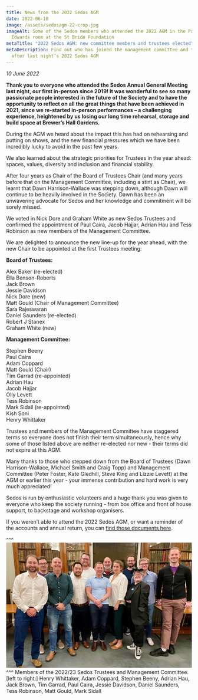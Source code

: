 ```yaml
---
title: News from the 2022 Sedos AGM
date: 2022-06-10
image: /assets/sedosagm-22-crop.jpg
imageAlt: Some of the Sedos members who attended the 2022 AGM in the Passmore
  Edwards room at the St Bride Foundation
metaTitle: "2022 Sedos AGM: new committee members and trustees elected"
metaDescription: Find out who has joined the management committee and trustees
  after last night’s 2022 Sedos AGM
---
```

*10 June 2022*

**Thank you to everyone who attended the Sedos Annual General Meeting last night, our first in-person since 2019! It was wonderful to see so many passionate people interested in the future of the Society and to have the opportunity to reflect on all the great things that have been achieved in 2021, since we re-started in-person performances – a challenging experience, heightened by us losing our long time rehearsal, storage and build space at Brewer’s Hall Gardens.**  

During the AGM we heard about the impact this has had on rehearsing and putting on shows, and the new financial pressures which we have been incredibly lucky to avoid in the past few years. 

We also learned about the strategic priorities for Trustees in the year ahead: spaces, values, diversity and inclusion and financial stability.

After four years as Chair of the Board of Trustees Chair (and many years before that on the Management Committee, including a stint as Chair), we learnt that Dawn Harrison-Wallace was stepping down, although Dawn will continue to be heavily involved in the Society. Dawn has been an unwavering advocate for Sedos and her knowledge and commitment will be sorely missed. 

We voted in Nick Dore and Graham White as new Sedos Trustees and confirmed the appointment of Paul Caira, Jacob Hajjar, Adrian Hau and Tess Robinson as new members of the Management Committee.

We are delighted to announce the new line-up for the year ahead, with the new Chair to be appointed at the first Trustees meeting:

**Board of Trustees:**

Alex Baker (re-elected)\
Ella Benson-Roberts\
Jack Brown\
Jessie Davidson \
Nick Dore (new)\
Matt Gould (Chair of Management Committee)\
Sara Rajeswaran \
Daniel Saunders (re-elected)\
Robert J Stanex\
Graham White (new)

**Management Committee:** 

Stephen Beeny\
Paul Caira\
Adam Coppard \
Matt Gould (Chair)\
Tim Garrad (re-appointed)\
Adrian Hau\
Jacob Hajjar\
Olly Levett \
Tess Robinson\
Mark Sidall (re-appointed)\
Kish Soni \
Henry Whittaker 

Trustees and members of the Management Committee have staggered terms so everyone does not finish their term simultaneously, hence why some of those listed above are neither re-elected nor new - their terms did not expire at this AGM.

Many thanks to those who stepped down from the Board of Trustees (Dawn Harrison-Wallace, Michael Smith and Craig Topp) and Management Committee (Peter Foster, Kate Gledhill, Steve King and Lizzie Levett) at the AGM or earlier this year - your immense contribution and hard work is very much appreciated!

Sedos is run by enthusiastic volunteers and a huge thank you was given to everyone who keep the society running - from box office and front of house support, to backstage and workshop organisers.

If you weren’t able to attend the 2022 Sedos AGM, or want a reminder of the accounts and annual return, you can [find those documents here](https://drive.google.com/drive/u/2/folders/1a20Nx5FurDh1RhyY_XofBkbKaWSwfhtx?mc_cid=9114d1fda6&mc_eid=UNIQID).

^^^ ![12 members of the 2022/23 Sedos Trustees and Management Committee.standing in a line in front of a wall of bookcases. They are all smiling. ](/assets/2022sedostrusteesandcommittee-crop.jpg)
^^^ Members of the 2022/23 Sedos Trustees and Management Committee. [left to right:] Henry Whittaker, Adam Coppard, Stephen Beeny, Adrian Hau, Jack Brown, Tim Garrad, Paul Caira, Jessie Davidson, Daniel Saunders, Tess Robinson, Matt Gould, Mark Sidall